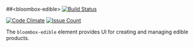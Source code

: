 
##&lt;bloombox-edible&gt;  [![Build Status](https://buildbot.hq.mm-corp.systems/jenkins/buildStatus/icon?job=Bloombox/elements/products/bloombox-edible)](https://buildbot.hq.mm-corp.systems/jenkins/job/Bloombox/elements/products/bloombox-edible)

[![Code Climate](https://codeclimate.com/repos/58a225c53d053f47ef000001/badges/ba08a63568706f3c2ee5/gpa.svg)](https://codeclimate.com/repos/58a225c53d053f47ef000001/feed) [![Issue Count](https://codeclimate.com/repos/58a225c53d053f47ef000001/badges/ba08a63568706f3c2ee5/issue_count.svg)](https://codeclimate.com/repos/58a225c53d053f47ef000001/feed)

The `bloombox-edible` element provides UI for creating and managing edible products.
